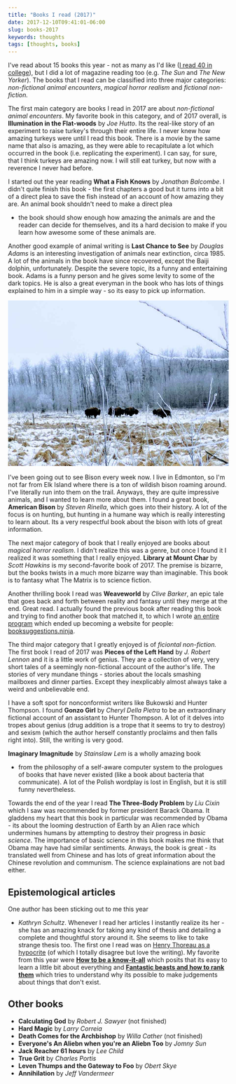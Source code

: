 ```yaml
---
title: "Books I read (2017)"
date: 2017-12-10T09:41:01-06:00
slug: books-2017
keywords: thoughts
tags: [thoughts, books]
---
```


I've read about 15 books this year - not as many as I'd like ([I read 40
in college](/books-2008)), but I did a lot of magazine reading too (e.g.
*The Sun* and *The New Yorker*). The books that I read can be classified
into three major categories: *non-fictional animal encounters*, *magical
horror realism* and *fictional non-fiction.*

The first main category are books I read in 2017 are about *non-fictional animal encounters*. My favorite book in this category, and of 2017 overall, is **Illumination in the Flat-woods** by *Joe Hutto*. Its the real-like story of an experiment to raise turkey's through their entire life.
I never knew how amazing turkeys were until I read
this book. There is a movie by the same name that also is amazing, as they
were able to recapitulate a lot which occurred in the book (i.e. replicating the experiment). I can say, for
sure, that I think turkeys are amazing now. I will still eat turkey, but
now with a reverence I never had before.

I started out the year reading **What a Fish Knows** by *Jonathan
Balcombe*. I didn't quite finish this book - the first chapters a good but
it turns into a bit of a direct plea to save the fish instead of an
account of how amazing they are. An animal book shouldn't need to make
a direct plea
- the book should show enough how amazing the animals are and the reader
can decide for themselves, and its a hard decision to make if you learn
how awesome some of these animals are. 





Another good example of animal writing is **Last Chance to See** by
*Douglas Adams* is an interesting investigation of animals near
extinction, circa
1985. A lot of the animals in the book have since recovered, except the
Baiji dolphin, unfortunately. Despite the severe topic, its a funny and
entertaining book. Adams is a funny person and he gives some levity to
some of the dark topics. He is also a great everyman in the book who has
lots of things explained to him in a simple way - so its easy to pick up
information.


![Every week I run in Elk Island to see Bison](/img/bisons.jpg)

I've been going out to see Bison every week now. I live in Edmonton, so
I'm not far from Elk Island where there is a ton of wildish bison roaming
around. I've literally run into them on the trail. Anyways, they are quite
impressive animals, and I wanted to learn more about them. I found a great
book, **American Bison** by *Steven Rinella*, which goes into their
history. A lot of the focus is on hunting, but hunting in a humane way
which is really interesting to learn about. Its a very respectful book
about the bison with lots of great information.
 

The next major category of book that I really enjoyed are books about
*magical horror realism*. I didn't realize this was a genre, but once
I found it I realized it was something that I really enjoyed. **Library at
Mount Char** by *Scott Hawkins* is my second-favorite book of
2017. The premise is bizarre, but the books twists in a much more bizarre
      way than imaginable. This book is to fantasy what The Matrix is to
      science fiction.


Another thrilling book I read was **Weaveworld** by *Clive Barker*, an
epic tale that goes back and forth between reality and fantasy until they
merge at the end. Great read. I actually found the previous book after
reading this book and trying to find another book that matched it, to
which I wrote [an entire
program](https://rpiai.com/why-i-made-a-book-recommendation-service/)
which ended up becoming a website for people:
[booksuggestions.ninja](https://www.booksuggestions.ninja).

The third major category that I greatly enjoyed is of *ficiontal
non-fiction.* The first book I read of 2017 was **Pieces of the Left
Hand** by *J. Robert Lennon* and it is a little work of genius. They are
a collection of very, very short tales of a seemingly non-fictional
account of the author's life. The stories of very mundane things - stories
about the locals smashing mailboxes and dinner parties. Except they
inexplicably almost always take a weird and unbelievable end.

I have a soft spot for nonconformist writers like Bukowski and Hunter
Thompson. I found **Gonzo Girl** by *Cheryl Della Pietra* to be an
extraordinary fictional account of an assistant to Hunter Thompson. A lot
of it delves into tropes about genius (drug addition is a trope that it
seems to try to destroy) and sexism (which the author herself constantly
proclaims and then falls right into). Still, the writing is very good.

**Imaginary Imagnitude** by *Stainslaw Lem* is a wholly amazing book
- from the philosophy of a self-aware computer system to the prologues of
books that have never existed (like a book about bacteria that
communicate). A lot of the Polish wordplay is lost in English, but it is
still funny nevertheless.

Towards the end of the year I read **The Three-Body Problem** by *Liu Cixin* which I saw was recommended by former president Barack Obama. It gladdens my heart that this book in particular was recommended by Obama - its about the looming destruction of Earth by an Alien race which undermines humans by attempting to destroy their progress in *basic science*. The importance of basic science in this book makes me think that Obama may have had similar sentiments. Anways, the book is great - its translated well from Chinese and has lots of great information about the Chinese revolution and communism. The science explainations are not bad either.

## Epistemological articles

One author has been sticking out to me this year
- *Kathryn Schultz*. Whenever I read her articles I instantly realize its
her - she has an amazing knack for taking any kind of thesis and detailing
a complete and thoughtful story around it. She seems to like to take
strange thesis too. The first one I read was on [Henry Thoreau as
a hypocrite](https://www.newyorker.com/magazine/2015/10/19/pond-scum) (of
which I totally disagree but love the writing). My favorite from this year
were **[How to be
a know-it-all](https://www.newyorker.com/magazine/2017/10/16/how-to-be-a-know-it-all)**
which posits that its easy to learn a little bit about everything and
**[Fantastic beasts and how to rank
them](https://www.newyorker.com/magazine/2017/11/06/is-bigfoot-likelier-than-the-loch-ness-monster)**
which tries to understand why its possible to make judgements about things
that don't exist.

## Other books

- **Calculating God** by *Robert J. Sawyer* (not finished)
- **Hard Magic** by *Larry Correia*
- **Death Comes for the Archbishop** by *Willa Cather* (not finished)
- **Everyone's An Aliebn when you're an Aliebn Too** by *Jomny Sun* 
- **Jack Reacher 61 hours** by *Lee Child*
- **True Grit** by *Charles Portis*
- **Leven Thumps and the Gateway to Foo** by *Obert Skye*
- **Annihilation** by *Jeff Vandermeer*
